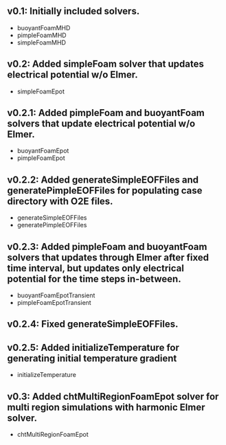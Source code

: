 ## v0.1: Initially included solvers. ##
* buoyantFoamMHD
* pimpleFoamMHD
* simpleFoamMHD
## v0.2: Added simpleFoam solver that updates electrical potential w/o Elmer. ##
* simpleFoamEpot
## v0.2.1: Added pimpleFoam and buoyantFoam solvers that update electrical potential w/o Elmer. ##
* buoyantFoamEpot
* pimpleFoamEpot
## v0.2.2: Added generateSimpleEOFFiles and generatePimpleEOFFiles for populating case directory with O2E files. ##
* generateSimpleEOFFiles
* generatePimpleEOFFiles
## v0.2.3: Added pimpleFoam and buoyantFoam solvers that updates through Elmer after fixed time interval, but updates only electrical potential for the time steps in-between. ##
* buoyantFoamEpotTransient
* pimpleFoamEpotTransient
## v0.2.4: Fixed generateSimpleEOFFiles. ##
## v0.2.5: Added initializeTemperature for generating initial temperature gradient ##
* initializeTemperature
## v0.3: Added chtMultiRegionFoamEpot solver for multi region simulations with harmonic Elmer solver. ##
* chtMultiRegionFoamEpot
